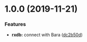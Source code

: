 # 1.0.0 (2019-11-21)


### Features

* **rxdb:** connect with Bara ([dc2b50d](https://github.com/barajs/rxdb/commit/dc2b50da1c4f7564ccec2bd88a5da0fabd42bee6))
